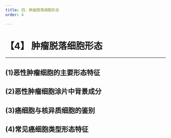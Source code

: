 ```yaml
---
title: 四、肿瘤脱落细胞形态
order: 4

---
```


# 【4】 肿瘤脱落细胞形态

<kaodian :text="'临床检验基础记忆卡'" />

<!-- ###### 第十八章 脱落细胞检查

> 临床检验基础 -->

<beitiL/>

---

## (1)恶性肿瘤细胞的主要形态特征

<son :text="'临床检验基础检验记忆卡'" text1="(1)恶性肿瘤细胞的主要形态特征" :textOption="[['熟练掌握','相关专业知识','专业实践能力'],['熟练掌握','专业知识','专业实践能力'],['熟练掌握','专业知识','专业实践能力']]" />

## (2)恶性肿瘤细胞涂片中背景成分

<son :text="'临床检验基础检验记忆卡'" text1="(2)恶性肿瘤细胞涂片中背景成分" :textOption="[['了解','相关专业知识','专业实践能力'],['了解','专业知识','专业实践能力'],['了解','专业知识','专业实践能力']]" />

## (3)癌细胞与核异质细胞的鉴别

<son :text="'临床检验基础检验记忆卡'" text1="(3)癌细胞与核异质细胞的鉴别" :textOption="[['了解','相关专业知识','专业实践能力'],['了解','专业知识','专业实践能力'],['了解','专业知识','专业实践能力']]" />

## (4)常见癌细胞类型形态特征

<son :text="'临床检验基础检验记忆卡'" text1="(4)常见癌细胞类型形态特征" :textOption="[['掌握','相关专业知识','专业实践能力'],['掌握','专业知识','专业实践能力'],['掌握','专业知识','专业实践能力']]" />
